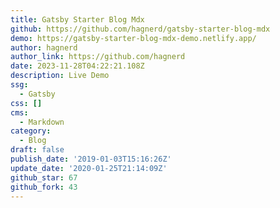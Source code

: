 ```yaml
---
title: Gatsby Starter Blog Mdx
github: https://github.com/hagnerd/gatsby-starter-blog-mdx
demo: https://gatsby-starter-blog-mdx-demo.netlify.app/
author: hagnerd
author_link: https://github.com/hagnerd
date: 2023-11-28T04:22:21.108Z
description: Live Demo
ssg:
  - Gatsby
css: []
cms:
  - Markdown
category:
  - Blog
draft: false
publish_date: '2019-01-03T15:16:26Z'
update_date: '2020-01-25T21:14:09Z'
github_star: 67
github_fork: 43
---
```

